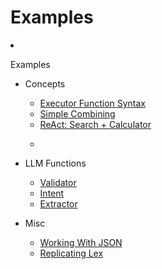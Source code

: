 # Examples

<li><p tabindex="0" class="sidebar-item sidebar-heading active collapsible">Examples <span class="arrow down"></span></p><ul style="" class="sidebar-item-children"><!--[--><li><p tabindex="0" class="sidebar-item active">Concepts <!----></p><ul style="" class="sidebar-item-children"><!--[--><li><a href="/examples/FunctionSyntax.html" class="sidebar-item" aria-label="Executor Function Syntax"><!--[--><!--]--> Executor Function Syntax <!--[--><!--]--></a><!----></li><li><a href="/examples/combining.html" class="router-link-active router-link-exact-active router-link-active sidebar-item active" aria-label="Simple Combining" aria-current="page"><!--[--><!--]--> Simple Combining <!--[--><!--]--></a><!----></li><li><a href="/examples/react.html" class="sidebar-item" aria-label="ReAct: Search + Calculator"><!--[--><!--]--> ReAct: Search + Calculator <!--[--><!--]--></a><!----></li><li><p tabindex="0" class="sidebar-item"> <!----></p><!----></li><!--]--></ul></li><li><p tabindex="0" class="sidebar-item">LLM Functions <!----></p><ul style="" class="sidebar-item-children"><!--[--><li><a href="/examples/bots/validator.html" class="sidebar-item" aria-label="Validator"><!--[--><!--]--> Validator <!--[--><!--]--></a><!----></li><li><a href="/examples/bots/intent.html" class="sidebar-item" aria-label="Intent"><!--[--><!--]--> Intent <!--[--><!--]--></a><!----></li><li><a href="/examples/bots/extract.html" class="sidebar-item" aria-label="Extractor"><!--[--><!--]--> Extractor <!--[--><!--]--></a><!----></li><!--]--></ul></li><li><p tabindex="0" class="sidebar-item">Misc <!----></p><ul style="" class="sidebar-item-children"><!--[--><li><a href="/examples/concepts/working-with-json.html" class="sidebar-item" aria-label="Working With JSON"><!--[--><!--]--> Working With JSON <!--[--><!--]--></a><!----></li><li><a href="/examples/concepts/replicating-lex.html" class="sidebar-item" aria-label="Replicating Lex"><!--[--><!--]--> Replicating Lex <!--[--><!--]--></a><!----></li><!--]--></ul></li><!--]--></ul></li>
